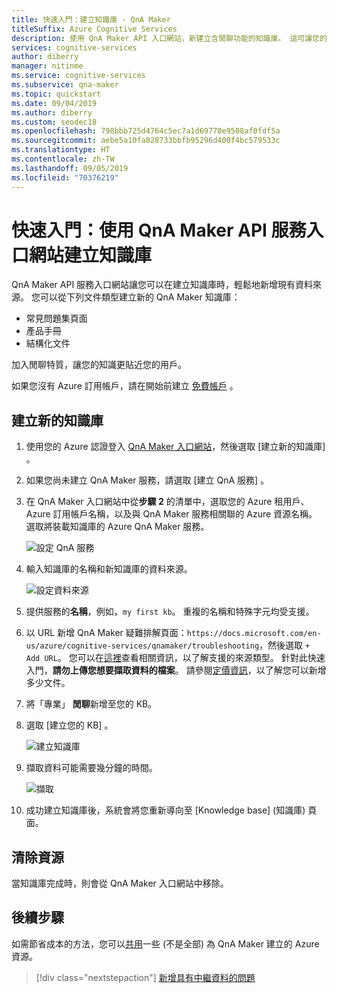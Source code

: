 ```yaml
---
title: 快速入門：建立知識庫 - QnA Maker
titleSuffix: Azure Cognitive Services
description: 使用 QnA Maker API 入口網站，新建立含閒聊功能的知識庫。 這可讓您的應用程式更吸引人。 將閒聊內容預先匯入知識庫中，作為聊天機器人閒聊起始點，節省您從頭開始編寫它們的時間和成本。
services: cognitive-services
author: diberry
manager: nitinme
ms.service: cognitive-services
ms.subservice: qna-maker
ms.topic: quickstart
ms.date: 09/04/2019
ms.author: diberry
ms.custom: seodec18
ms.openlocfilehash: 798bbb725d4764c5ec7a1d69770e9508af0fdf5a
ms.sourcegitcommit: aebe5a10fa828733bbfb95296d400f4bc579533c
ms.translationtype: HT
ms.contentlocale: zh-TW
ms.lasthandoff: 09/05/2019
ms.locfileid: "70376219"
---
```

# <a name="quickstart-create-a-knowledge-base-using-the-qna-maker-api-service-portal"></a>快速入門：使用 QnA Maker API 服務入口網站建立知識庫

QnA Maker API 服務入口網站讓您可以在建立知識庫時，輕鬆地新增現有資料來源。 您可以從下列文件類型建立新的 QnA Maker 知識庫：

<!-- added for scanability -->
* 常見問題集頁面
* 產品手冊
* 結構化文件

加入閒聊特質，讓您的知識更貼近您的用戶。

如果您沒有 Azure 訂用帳戶，請在開始前建立 [免費帳戶](https://azure.microsoft.com/free/?WT.mc_id=A261C142F) 。 

## <a name="create-a-new-knowledge-base"></a>建立新的知識庫

1. 使用您的 Azure 認證登入 [QnA Maker 入口網站](https://qnamaker.ai)，然後選取 [建立新的知識庫]  。

1. 如果您尚未建立 QnA Maker 服務，請選取 [建立 QnA 服務]  。 

1. 在 QnA Maker 入口網站中從**步驟 2** 的清單中，選取您的 Azure 租用戶、Azure 訂用帳戶名稱，以及與 QnA Maker 服務相關聯的 Azure 資源名稱。 選取將裝載知識庫的 Azure QnA Maker 服務。

    ![設定 QnA 服務](../media/qnamaker-how-to-create-kb/setup-qna-resource.png)

1. 輸入知識庫的名稱和新知識庫的資料來源。

    ![設定資料來源](../media/qnamaker-how-to-create-kb/set-data-sources.png)

1. 提供服務的**名稱**，例如，`my first kb`。 重複的名稱和特殊字元均受支援。

1. 以 URL 新增 QnA Maker 疑難排解頁面：`https://docs.microsoft.com/en-us/azure/cognitive-services/qnamaker/troubleshooting`，然後選取 `+ Add URL`。 您可以在[這裡](../Concepts/data-sources-supported.md)查看相關資訊，以了解支援的來源類型。 針對此快速入門，**請勿上傳您想要擷取資料的檔案**。 請參閱[定價資訊](https://aka.ms/qnamaker-pricing)，以了解您可以新增多少文件。

1. 將「專業」  **閒聊**新增至您的 KB。 

1. 選取 [建立您的 KB]  。

    ![建立知識庫](../media/qnamaker-how-to-create-kb/create-kb.png)

1. 擷取資料可能需要幾分鐘的時間。

    ![擷取](../media/qnamaker-how-to-create-kb/hang-tight-extraction.png)

1. 成功建立知識庫後，系統會將您重新導向至 [Knowledge base]  \(知識庫\) 頁面。

## <a name="clean-up-resources"></a>清除資源

當知識庫完成時，則會從 QnA Maker 入口網站中移除。

## <a name="next-steps"></a>後續步驟

如需節省成本的方法，您可以[共用](set-up-qnamaker-service-azure.md#share-existing-services-with-qna-maker)一些 (不是全部) 為 QnA Maker 建立的 Azure 資源。

> [!div class="nextstepaction"]
> [新增具有中繼資料的問題](../quickstarts/add-question-metadata-portal.md)
